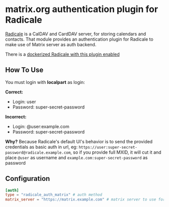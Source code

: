 # matrix.org authentication plugin for Radicale

[Radicale](https://radicale.org) is a CalDAV and CardDAV server, for storing calendars and contacts.
That module provides an authentication plugin for Radicale to make use of Matrix server as auth backend.

There is a [dockerized Radicale with this plugin enabled](https://github.com/etkecc/radicale)

## How To Use

You must login with **localpart** as login:

**Correct:**
* Login: user
* Password: super-secret-password

**Incorrect:**
* Login: @user:example.com
* Password: super-secret-password


**Why?** Because Radicale's default UI's behavior is to send the provided credentials as basic auth in url, eg: `https://user:super-secret-password@radicale.example.com`, so if you provide full MXID, it will cut it and place `@user` as username and `example.com:super-secret-password` as password

## Configuration

```toml
[auth]
type = "radicale_auth_matrix" # auth method
matrix_server = "https://matrix.example.com" # matrix server to use for authentication
```
